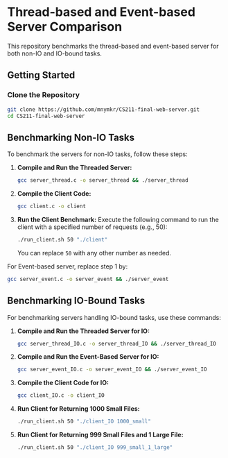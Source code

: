 # Thread-based and Event-based Server Comparison

This repository benchmarks the thread-based and event-based server for both non-IO and IO-bound tasks.

## Getting Started

### Clone the Repository

```bash
git clone https://github.com/mnymkr/CS211-final-web-server.git
cd CS211-final-web-server
```

## Benchmarking Non-IO Tasks

To benchmark the servers for non-IO tasks, follow these steps:

1. **Compile and Run the Threaded Server:**
   ```bash
   gcc server_thread.c -o server_thread && ./server_thread
   ```

2. **Compile the Client Code:**
   ```bash
   gcc client.c -o client
   ```

3. **Run the Client Benchmark:**
   Execute the following command to run the client with a specified number of requests (e.g., 50):
   ```bash
   ./run_client.sh 50 "./client"
   ```
   You can replace `50` with any other number as needed.

For Event-based server, replace step 1 by:
   ```bash
   gcc server_event.c -o server_event && ./server_event
   ```

## Benchmarking IO-Bound Tasks

For benchmarking servers handling IO-bound tasks, use these commands:

1. **Compile and Run the Threaded Server for IO:**
   ```bash
   gcc server_thread_IO.c -o server_thread_IO && ./server_thread_IO
   ```

2. **Compile and Run the Event-Based Server for IO:**
   ```bash
   gcc server_event_IO.c -o server_event_IO && ./server_event_IO
   ```

3. **Compile the Client Code for IO:**
   ```bash
   gcc client_IO.c -o client_IO
   ```

4. **Run Client for Returning 1000 Small Files:**
   ```bash
   ./run_client.sh 50 "./client_IO 1000_small"
   ```

5. **Run Client for Returning 999 Small Files and 1 Large File:**
   ```bash
   ./run_client.sh 50 "./client_IO 999_small_1_large"
   ```
